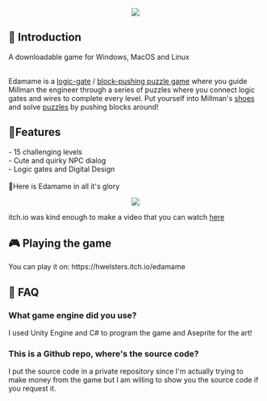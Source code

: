 <p align="center">
  <img src="https://user-images.githubusercontent.com/84760072/187539218-643eefdb-2d03-4d19-a549-6b4a005c5f82.png"/>
</p>

<h2>🤘 Introduction</h2>
  <p>A downloadable game for Windows, MacOS and Linux </p> 
  <br/>
Edamame is a <a href="https://en.wikipedia.org/wiki/Logic_gate">logic-gate</a> / <a href="https://en.wikipedia.org/wiki/Sokoban">block-pushing puzzle game</a> where you guide Millman the engineer through a series of puzzles where you connect logic gates and wires to complete every level. Put yourself into Millman's <a href="https://en.wikipedia.org/wiki/Shoe">shoes</a> and solve <a href="https://en.wikipedia.org/wiki/Puzzle">puzzles</a> by pushing blocks around!
  
<h2>🍟Features</h2>
- 15 challenging levels  <br/>
- Cute and quirky NPC dialog  <br/>
- Logic gates and Digital Design  <br/>
<br/>
🍚Here is Edamame in all it's glory
<p align="center">
  <img src="https://img.itch.zone/aW1nLzc5MDQ1MjMucG5n/original/7Y4ZBE.png"/>
</p>
  
itch.io was kind enough to make a video that you can watch [here](https://www.youtube.com/watch?v=6dCfxoYuqq8)

<h2>🎮 Playing the game</h2>
You can play it on: https://hwelsters.itch.io/edamame

<h2>🤔 FAQ</h2>
<h3>What game engine did you use?</h3>
I used Unity Engine and C# to program the game and Aseprite for the art!
<h3>This is a Github repo, where's the source code?</h3>
I put the source code in a private repository since I'm actually trying to make money from the game but I am willing to show you the source code if you request it.
